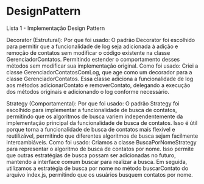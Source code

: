 # DesignPattern

Lista 1 - Implementação Design Pattern

Decorator (Estrutural):
Por que foi usado: O padrão Decorator foi escolhido para permitir que a funcionalidade de log seja adicionada à adição e remoção de contatos sem modificar o código existente na classe GerenciadorContatos. Permitindo estender o comportamento desses métodos sem modificar sua implementação original.
Como foi usado: Criei a classe GerenciadorContatosComLog, que age como um decorador para a classe GerenciadorContatos. Essa classe adiciona a funcionalidade de log aos métodos adicionarContato e removerContato, delegando a execução dos métodos originais e adicionando o log conforme necessário.

Strategy (Comportamental):
Por que foi usado: O padrão Strategy foi escolhido para implementar a funcionalidade de busca de contatos, permitindo que os algoritmos de busca variem independentemente da implementação principal da funcionalidade de busca de contatos. Isso é útil porque torna a funcionalidade de busca de contatos mais flexível e reutilizável, permitindo que diferentes algoritmos de busca sejam facilmente intercambiáveis.
Como foi usado: Criamos a classe BuscaPorNomeStrategy para representar o algoritmo de busca de contatos por nome. Isso permite que outras estratégias de busca possam ser adicionadas no futuro, mantendo a interface comum buscar para realizar a busca. Em seguida, utilizamos a estratégia de busca por nome no método buscarContato do arquivo index.js, permitindo que os usuários busquem contatos por nome.

